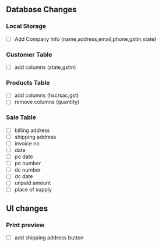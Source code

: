 ## Database Changes

### Local Storage
- [ ] Add Company Info (name,address,email,phone,gstin,state)

### Customer Table
- [ ] add columns (state,gstin)

### Products Table
- [ ] add columns (hsc/sac,gst)
- [ ] remove columns (quantity)

### Sale Table

- [ ] billing address
- [ ] shipping address
- [ ] invoice no
- [ ] date
- [ ] po date
- [ ] po number
- [ ] dc number
- [ ] dc date
- [ ] unpaid amount
- [ ] place of supply

## UI changes

### Print preview
- [ ] add shipping address button

